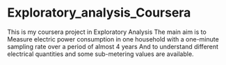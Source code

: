 # Exploratory_analysis_Coursera
This is my coursera project in Exploratory Analysis
The main aim is to Measure electric power consumption in one household with a one-minute sampling rate over a period of almost 4 years 
And to understand different electrical quantities and some sub-metering values are available.
